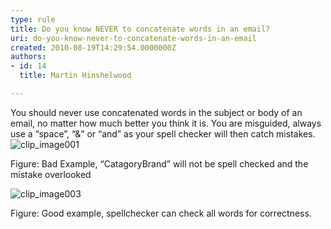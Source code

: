 ```yaml
---
type: rule
title: Do you know NEVER to concatenate words in an email?
uri: do-you-know-never-to-concatenate-words-in-an-email
created: 2010-08-19T14:29:54.0000000Z
authors:
- id: 14
  title: Martin Hinshelwood

---
```


 You should never use concatenated words in the subject or body of an email, no matter how much better you think it is. You are misguided, always use a “space”, “&” or “and” as your spell checker will then catch mistakes. <br> 
![clip_image001](/Communication/RulesToBetterEmail/PublishingImages/RuleNeverConcatenateWordsBad.png "clip_image001")

Figure: Bad Example, “CatagoryBrand” will not be spell checked and the mistake overlooked

![clip_image003](/Communication/RulesToBetterEmail/PublishingImages/RuleNeverConcatenateWordsGood.png "clip_image003")

Figure: Good example, spellchecker can check all words for correctness.

